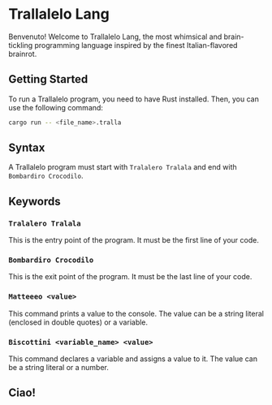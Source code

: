 # Trallalelo Lang

Benvenuto! Welcome to Trallalelo Lang, the most whimsical and brain-tickling programming language inspired by the finest Italian-flavored brainrot.

## Getting Started

To run a Trallalelo program, you need to have Rust installed. Then, you can use the following command:

```bash
cargo run -- <file_name>.tralla
```

## Syntax

A Trallalelo program must start with `Tralalero Tralala` and end with `Bombardiro Crocodilo`.

## Keywords

### `Tralalero Tralala`

This is the entry point of the program. It must be the first line of your code.

### `Bombardiro Crocodilo`

This is the exit point of the program. It must be the last line of your code.

### `Matteeeo <value>`

This command prints a value to the console. The value can be a string literal (enclosed in double quotes) or a variable.

### `Biscottini <variable_name> <value>`

This command declares a variable and assigns a value to it. The value can be a string literal or a number.

## Ciao!
